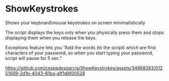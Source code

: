 # ShowKeystrokes
Shows your keyboard\mouse keystrokes on screen minimalistically 

The script displays the keys only when you physically press them and stops displaying them when you release the keys.

Exceptions feature lets you "Add the words (to the script) which are first characters of your password, so when you start typing your password, script will pause for 5 sec."

https://github.com/cespedesgarcia/ShowKeystrokes/assets/34868383/01251689-2d1b-4043-81ba-aff1d8f00528
